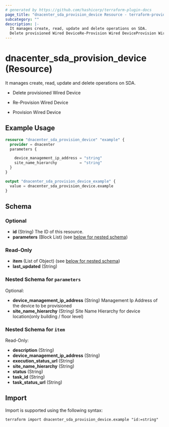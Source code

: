 ```yaml
---
# generated by https://github.com/hashicorp/terraform-plugin-docs
page_title: "dnacenter_sda_provision_device Resource - terraform-provider-dnacenter"
subcategory: ""
description: |-
  It manages create, read, update and delete operations on SDA.
  Delete provisioned Wired DeviceRe-Provision Wired DeviceProvision Wired Device
---
```


# dnacenter_sda_provision_device (Resource)

It manages create, read, update and delete operations on SDA.

- Delete provisioned Wired Device

- Re-Provision Wired Device

- Provision Wired Device

## Example Usage

```terraform
resource "dnacenter_sda_provision_device" "example" {
  provider = dnacenter
  parameters {

    device_management_ip_address = "string"
    site_name_hierarchy          = "string"
  }
}

output "dnacenter_sda_provision_device_example" {
  value = dnacenter_sda_provision_device.example
}
```

<!-- schema generated by tfplugindocs -->
## Schema

### Optional

- **id** (String) The ID of this resource.
- **parameters** (Block List) (see [below for nested schema](#nestedblock--parameters))

### Read-Only

- **item** (List of Object) (see [below for nested schema](#nestedatt--item))
- **last_updated** (String)

<a id="nestedblock--parameters"></a>
### Nested Schema for `parameters`

Optional:

- **device_management_ip_address** (String) Management Ip Address of the device to be provisioned
- **site_name_hierarchy** (String) Site Name Hierarchy for device location(only building / floor level)


<a id="nestedatt--item"></a>
### Nested Schema for `item`

Read-Only:

- **description** (String)
- **device_management_ip_address** (String)
- **execution_status_url** (String)
- **site_name_hierarchy** (String)
- **status** (String)
- **task_id** (String)
- **task_status_url** (String)

## Import

Import is supported using the following syntax:

```shell
terraform import dnacenter_sda_provision_device.example "id:=string"
```
